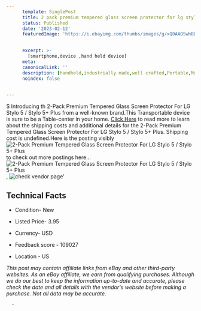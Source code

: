 ```yaml
---
      template: SinglePost
      title: 2 pack premium tempered glass screen protector for lg stylo 5 stylo 5 plus
      status: Published
      date: '2023-02-12'
      featuredImage: 'https://i.ebayimg.com/thumbs/images/g/xQ0AAOSwhBBdKLcH/s-l225.jpg'
       

      excerpt: >-
        [smartphone,device ,hand held device]
      meta:
      canonicalLink: ''
      description: [handheld,industrially made,well crafted,Portable,Mobile,Compact,Convenient,Lightweight,Maneuverable,Man-portable,Miniature,Carriable,Hand-held,Light,Holdable,Transportable,Mobile device,Pocket-sized,On-the-go,Wireless,Cordless,Compact size,Convenient size, smartphone,device ,hand held device]
      noindex: false
      

---
```

$
      Introducing th 2-Pack Premium Tempered Glass Screen Protector For LG Stylo 5 / Stylo 5+ Plus from a well-known brand.This Transportable device  is sure to be a Table-center in your home. [Click Here](https://www.ebay.com/itm/383066487921?hash=item59308abc71%3Ag%3AxQ0AAOSwhBBdKLcH&mkevt=1&mkcid=1&mkrid=711-53200-19255-0&campid=%253CePNCampaignId%253E&customid=%253CreferenceId%253E&toolid=10049) to read more to learn about the shipping costs and additional details for the 2-Pack Premium Tempered Glass Screen Protector For LG Stylo 5 / Stylo 5+ Plus. Shipping cost is undefined.Here is the posting visibly ![2-Pack Premium Tempered Glass Screen Protector For LG Stylo 5 / Stylo 5+ Plus](https://i.ebayimg.com/thumbs/images/g/xQ0AAOSwhBBdKLcH/s-l225.jpg) to check out more postings here... ![2-Pack Premium Tempered Glass Screen Protector For LG Stylo 5 / Stylo 5+ Plus](https://i.ebayimg.com/images/g/xQ0AAOSwhBBdKLcH/s-l640.jpg), ![check vendor page](https://origin-galleryplus.ebayimg.com/ws/web/383066487921_2_0_1/225x225.jpg,https://origin-galleryplus.ebayimg.com/ws/web/383066487921_3_0_1/225x225.jpg,https://origin-galleryplus.ebayimg.com/ws/web/383066487921_4_0_1/225x225.jpg,https://origin-galleryplus.ebayimg.com/ws/web/383066487921_5_0_1/225x225.jpg,https://origin-galleryplus.ebayimg.com/ws/web/383066487921_6_0_1/225x225.jpg,https://origin-galleryplus.ebayimg.com/ws/web/383066487921_7_0_1/225x225.jpg)'

      

 ## Technical Facts 



     
      

 - Condition- New 


      

 - Listed Price- 3.95 


      

 - Currency- USD 


      

 - Feedback score - 109027 


      

 - Location - US 


      
      

 *_This post may contain affiliate links from eBay and other third-party websites. As an eBay affiliate, we earn from qualifying purchases. Although we do our best to keep the information up-to-date and accurate, please check the date and all details with the vendor's website before making a purchase. Not all data may be accurate._*




      -
